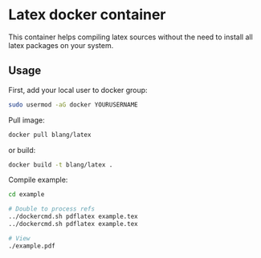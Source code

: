 Latex docker container
=====

This container helps compiling latex sources without the need to install all latex packages on your system.

Usage
-----
First, add your local user to docker group:
```bash
sudo usermod -aG docker YOURUSERNAME
```

Pull image:
```bash
docker pull blang/latex
```
or build:
```bash
docker build -t blang/latex .

```

Compile example:
```bash
cd example

# Double to process refs
../dockercmd.sh pdflatex example.tex
../dockercmd.sh pdflatex example.tex

# View
./example.pdf
```
